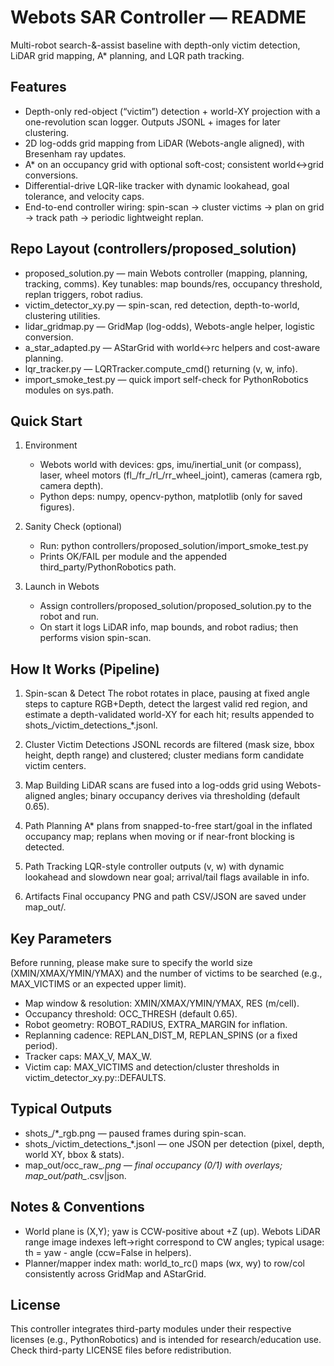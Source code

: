 Webots SAR Controller — README
================================

Multi-robot search-&-assist baseline with depth-only victim detection, LiDAR grid mapping, A* planning, and LQR path tracking.

Features
--------
- Depth-only red-object (“victim”) detection + world-XY projection with a one-revolution scan logger. Outputs JSONL + images for later clustering.
- 2D log-odds grid mapping from LiDAR (Webots-angle aligned), with Bresenham ray updates.
- A* on an occupancy grid with optional soft-cost; consistent world↔grid conversions.
- Differential-drive LQR-like tracker with dynamic lookahead, goal tolerance, and velocity caps.
- End-to-end controller wiring: spin-scan → cluster victims → plan on grid → track path → periodic lightweight replan.

Repo Layout (controllers/proposed_solution)
-------------------------------------------
- proposed_solution.py — main Webots controller (mapping, planning, tracking, comms). Key tunables: map bounds/res, occupancy threshold, replan triggers, robot radius.
- victim_detector_xy.py — spin-scan, red detection, depth-to-world, clustering utilities.
- lidar_gridmap.py — GridMap (log-odds), Webots-angle helper, logistic conversion.
- a_star_adapted.py — AStarGrid with world↔rc helpers and cost-aware planning.
- lqr_tracker.py — LQRTracker.compute_cmd() returning (v, w, info).
- import_smoke_test.py — quick import self-check for PythonRobotics modules on sys.path.

Quick Start
-----------
1) Environment
   - Webots world with devices: gps, imu/inertial_unit (or compass), laser, wheel motors (fl_/fr_/rl_/rr_wheel_joint), cameras (camera rgb, camera depth).
   - Python deps: numpy, opencv-python, matplotlib (only for saved figures).

2) Sanity Check (optional)
   - Run:  python controllers/proposed_solution/import_smoke_test.py
   - Prints OK/FAIL per module and the appended third_party/PythonRobotics path.

3) Launch in Webots
   - Assign controllers/proposed_solution/proposed_solution.py to the robot and run.
   - On start it logs LiDAR info, map bounds, and robot radius; then performs vision spin-scan.

How It Works (Pipeline)
-----------------------
1. Spin-scan & Detect
   The robot rotates in place, pausing at fixed angle steps to capture RGB+Depth, detect the largest valid red region, and estimate a depth-validated world-XY for each hit; results appended to shots_<RobotName>/victim_detections_*.jsonl.

2. Cluster Victim Detections
   JSONL records are filtered (mask size, bbox height, depth range) and clustered; cluster medians form candidate victim centers.

3. Map Building
   LiDAR scans are fused into a log-odds grid using Webots-aligned angles; binary occupancy derives via thresholding (default 0.65).

4. Path Planning
   A* plans from snapped-to-free start/goal in the inflated occupancy map; replans when moving or if near-front blocking is detected.

5. Path Tracking
   LQR-style controller outputs (v, w) with dynamic lookahead and slowdown near goal; arrival/tail flags available in info.

6. Artifacts
   Final occupancy PNG and path CSV/JSON are saved under map_out/.

Key Parameters
--------------
Before running, please make sure to specify the world size (XMIN/XMAX/YMIN/YMAX) and the number of victims to be searched (e.g., MAX_VICTIMS or an expected upper limit).

- Map window & resolution: XMIN/XMAX/YMIN/YMAX, RES (m/cell).
- Occupancy threshold: OCC_THRESH (default 0.65).
- Robot geometry: ROBOT_RADIUS, EXTRA_MARGIN for inflation.
- Replanning cadence: REPLAN_DIST_M, REPLAN_SPINS (or a fixed period).
- Tracker caps: MAX_V, MAX_W.
- Victim cap: MAX_VICTIMS and detection/cluster thresholds in victim_detector_xy.py::DEFAULTS.

Typical Outputs
---------------
- shots_<RobotName>/*_rgb.png — paused frames during spin-scan.
- shots_<RobotName>/victim_detections_*.jsonl — one JSON per detection (pixel, depth, world XY, bbox & stats).
- map_out/occ_raw_*.png — final occupancy (0/1) with overlays; map_out/path_*.csv|json.

Notes & Conventions
-------------------
- World plane is (X,Y); yaw is CCW-positive about +Z (up). Webots LiDAR range image indexes left→right correspond to CW angles; typical usage: th = yaw - angle (ccw=False in helpers).
- Planner/mapper index math: world_to_rc() maps (wx, wy) to row/col consistently across GridMap and AStarGrid.

License
-------
This controller integrates third-party modules under their respective licenses (e.g., PythonRobotics) and is intended for research/education use. Check third-party LICENSE files before redistribution.

